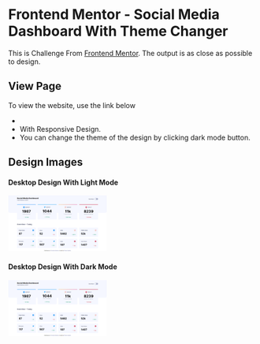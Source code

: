 <h1>Frontend Mentor - Social Media Dashboard With Theme Changer</h1>
<p>This is Challenge From <a href="https://www.frontendmentor.io/">Frontend Mentor</a>. The output is as close as possible to design.</p>

<h2>View Page</h2>
<p>To view the website, use the link below</p>
<ul>
    <li></li>
    <li>With Responsive Design.</li>
    <li>You can change the theme of the design by clicking dark mode button.</li>
</ul>

<h2>Design Images</h2>

<h4>Desktop Design With Light Mode</h4>
<img src="images/Desktop_design_light_mode.png" alt="Desktop Design Light Mode" width="200px" height="auto">

<h4>Desktop Design With Dark Mode</h4>
<img src="images/Desktop_design_light_mode.png" alt="Desktop Design Light Mode" width="200px" height="auto">
